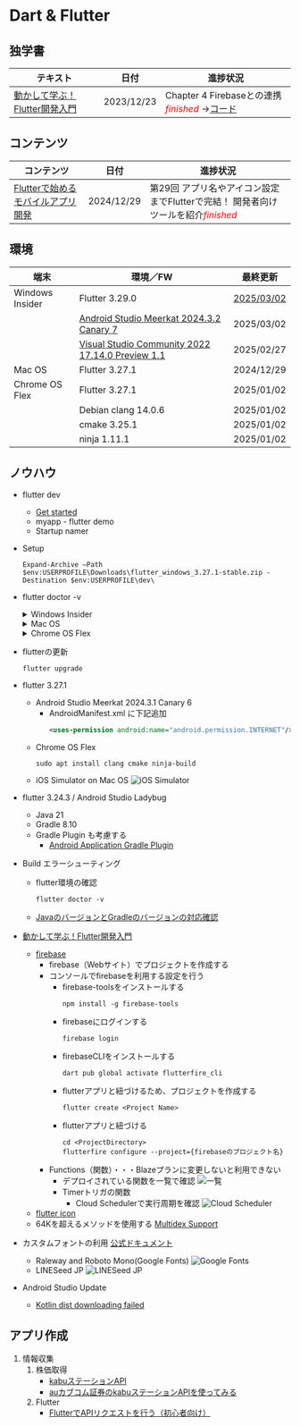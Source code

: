 # Dart & Flutter

##  独学書
  |テキスト                                                                             |日付      |進捗状況
  |------------------------------------------------------------------------------------|----------|---
  |[動かして学ぶ！Flutter開発入門](https://www.shoeisha.co.jp/book/detail/9784798177366) |2023/12/23|Chapter 4 Firebaseとの連携 <span style="color: red;">*finished*</span> ->[コード](https://github.com/Tatsukiyoshi/Weekend_Programming/tree/main/flutter/introduction)

##  コンテンツ
  |コンテンツ                                                                        |日付     |進捗状況
  |--------------------------------------------------------------------------------|---------|---
  |[Flutterで始めるモバイルアプリ開発](https://codezine.jp/article/corner/830)         |2024/12/29|第29回 アプリ名やアイコン設定までFlutterで完結！ 開発者向けツールを紹介<span style="color: red;">*finished*</span>

##  環境
  |端末           |環境／FW                                                                  |最終更新
  |---------------|-------------------------------------------------------------------------|----------
  |Windows Insider|Flutter 3.29.0                                                           |[2025/03/02](https://docs.flutter.dev/get-started/install)
  |               |[Android Studio Meerkat 2024.3.2 Canary 7](./Kotlin.md#android-studio)   |2025/03/02
  |               |[Visual Studio Community 2022 17.14.0 Preview 1.1](./NET.md)             |2025/02/27
  |Mac OS         |Flutter 3.27.1                                                           |2024/12/29
  |Chrome OS Flex |Flutter 3.27.1                                                           |2025/01/02
  |               |Debian clang 14.0.6                                                      |2025/01/02
  |               |cmake 3.25.1                                                             |2025/01/02
  |               |ninja 1.11.1                                                             |2025/01/02

##  ノウハウ
  - flutter dev
    -  [Get started](https://docs.flutter.dev/get-started/install)
    -  myapp - flutter demo
    -  Startup namer
  - Setup
    ```
    Expand-Archive –Path $env:USERPROFILE\Downloads\flutter_windows_3.27.1-stable.zip -Destination $env:USERPROFILE\dev\
    ```
  - flutter doctor -v
    <details>
    <summary>Windows Insider</summary>

    ```
    [√] Flutter (Channel stable, 3.29.0, on Microsoft Windows [Version 10.0.26120.3360], locale ja-JP) [672ms]
        • Flutter version 3.29.0 on channel stable at C:\Users\taish\dev\flutter
        • Upstream repository https://github.com/flutter/flutter.git
        • Framework revision 35c388afb5 (3 weeks ago), 2025-02-10 12:48:41 -0800
        • Engine revision f73bfc4522
        • Dart version 3.7.0
        • DevTools version 2.42.2

    [√] Windows Version (Windows 11 or higher, 24H2, 2009) [5.6s]

    [√] Android toolchain - develop for Android devices (Android SDK version 35.0.0) [2.9s]
        • Android SDK at C:\Users\taish\AppData\Local\Android\sdk
        • Platform android-Baklava, build-tools 35.0.0
        • Java binary at: C:\Program Files\Android\Android Studio\jbr\bin\java
          This is the JDK bundled with the latest Android Studio installation on this machine.
          To manually set the JDK path, use: `flutter config --jdk-dir="path/to/jdk"`.
        • Java version OpenJDK Runtime Environment (build 21.0.6+-13119726-b895.91)
        • All Android licenses accepted.

    [√] Chrome - develop for the web [315ms]
        • Chrome at C:\Program Files\Google\Chrome\Application\chrome.exe

    [√] Visual Studio - develop Windows apps (Visual Studio Community 2022 17.14.0 Preview 1.1) [314ms]
        • Visual Studio at C:\Program Files\Microsoft Visual Studio\2022\Preview
        • Visual Studio Community 2022 version 17.14.35821.62
        • The current Visual Studio installation is a pre-release version. It may not be supported by Flutter yet.
        • Windows 10 SDK version 10.0.26100.0

    [√] Android Studio (version 2024.3.2) [103ms]
        • Android Studio at C:\Program Files\Android\Android Studio
        • Flutter plugin can be installed from:
          https://plugins.jetbrains.com/plugin/9212-flutter
        • Dart plugin can be installed from:
          https://plugins.jetbrains.com/plugin/6351-dart
        • Java version OpenJDK Runtime Environment (build 21.0.6+-13119726-b895.91)

    [√] IntelliJ IDEA Community Edition (version 2024.3) [101ms]
        • IntelliJ at C:\Program Files\JetBrains\IntelliJ IDEA Community Edition 2024.3
        • Flutter plugin version 83.0.4
        • Dart plugin version 243.23654.44

    [√] VS Code (version 1.97.2) [17ms]
        • VS Code at C:\Users\taish\AppData\Local\Programs\Microsoft VS Code
        • Flutter extension version 3.104.0

    [√] Connected device (3 available) [324ms]
        • Windows (desktop) • windows • windows-x64    • Microsoft Windows [Version 10.0.26120.3360]
        • Chrome (web)      • chrome  • web-javascript • Google Chrome 133.0.6943.142
        • Edge (web)        • edge    • web-javascript • Microsoft Edge 134.0.3124.39

    [√] Network resources [444ms]
        • All expected network resources are available.

    • No issues found!
    ```
    </details>

    <details>
    <summary>Mac OS</summary>

    ```
    [!] Flutter (Channel stable, 3.27.1, on macOS 15.2 24C101 darwin-arm64, locale ja-JP)
        • Flutter version 3.27.1 on channel stable at /Users/taishow2024/src/flutter
        ! Upstream repository https://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:x-oauth-basic@github.com/flutter/flutter.git is not a standard remote.
          Set environment variable "FLUTTER_GIT_URL" to https://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:x-oauth-basic@github.com/flutter/flutter.git to
          dismiss this error.
        • Framework revision 17025dd882 (13 days ago), 2024-12-17 03:23:09 +0900
        • Engine revision cb4b5fff73
        • Dart version 3.6.0
        • DevTools version 2.40.2
        • If those were intentional, you can disregard the above warnings; however it is recommended to use "git" directly to perform update checks and
          upgrades.

    [✗] Android toolchain - develop for Android devices
        ✗ Unable to locate Android SDK.
          Install Android Studio from: https://developer.android.com/studio/index.html
          On first launch it will assist you in installing the Android SDK components.
          (or visit https://flutter.dev/to/macos-android-setup for detailed instructions).
          If the Android SDK has been installed to a custom location, please use
          `flutter config --android-sdk` to update to that location.


    [✓] Xcode - develop for iOS and macOS (Xcode 16.1)
        • Xcode at /Applications/Xcode.app/Contents/Developer
        • Build 16B40
        • CocoaPods version 1.16.1

    [✓] Chrome - develop for the web
        • Chrome at /Applications/Google Chrome.app/Contents/MacOS/Google Chrome

    [!] Android Studio (not installed)
        • Android Studio not found; download from https://developer.android.com/studio/index.html
          (or visit https://flutter.dev/to/macos-android-setup for detailed instructions).

    [✓] VS Code (version 1.96.2)
        • VS Code at /Applications/Visual Studio Code.app/Contents
        • Flutter extension version 3.102.0

    [✓] Connected device (4 available)
        • iPhone 16 Pro (mobile)          • 17212119-2285-4ED4-80BC-E40A2F42FEF3 • ios            • com.apple.CoreSimulator.SimRuntime.iOS-18-1 (simulator)
        • macOS (desktop)                 • macos                                • darwin-arm64   • macOS 15.2 24C101 darwin-arm64
        • Mac Designed for iPad (desktop) • mac-designed-for-ipad                • darwin         • macOS 15.2 24C101 darwin-arm64
        • Chrome (web)                    • chrome                               • web-javascript • Google Chrome 131.0.6778.205

    [✓] Network resources
        • All expected network resources are available.

    ! Doctor found issues in 3 categories.
    ```
    </details>

    <details>
    <summary>Chrome OS Flex</summary>

    ```
    [✓] Flutter (Channel stable, 3.27.1, on Debian GNU/Linux 12 (bookworm) 6.6.54-05528-gdd4efe62d86b, locale en_US.UTF-8)
        • Flutter version 3.27.1 on channel stable at /home/taishow2006/src/flutter
        • Upstream repository https://github.com/flutter/flutter.git
        • Framework revision 17025dd882 (2 weeks ago), 2024-12-17 03:23:09 +0900
        • Engine revision cb4b5fff73
        • Dart version 3.6.0
        • DevTools version 2.40.2

    [✗] Android toolchain - develop for Android devices
        ✗ Unable to locate Android SDK.
          Install Android Studio from: https://developer.android.com/studio/index.html
          On first launch it will assist you in installing the Android SDK components.
          (or visit https://flutter.dev/to/linux-android-setup for detailed instructions).
          If the Android SDK has been installed to a custom location, please use
          `flutter config --android-sdk` to update to that location.


    [✗] Chrome - develop for the web (Cannot find Chrome executable at google-chrome)
        ! Cannot find Chrome. Try setting CHROME_EXECUTABLE to a Chrome executable.

    [✓] Linux toolchain - develop for Linux desktop
        • Debian clang version 14.0.6
        • cmake version 3.25.1
        • ninja version 1.11.1
        • pkg-config version 1.8.1

    [!] Android Studio (not installed)
        • Android Studio not found; download from https://developer.android.com/studio/index.html
          (or visit https://flutter.dev/to/linux-android-setup for detailed instructions).

    [✓] VS Code (version 1.96.2)
        • VS Code at /usr/share/code
        • Flutter extension version 3.102.0

    [✓] Connected device (1 available)
        • Linux (desktop) • linux • linux-x64 • Debian GNU/Linux 12 (bookworm) 6.6.54-05528-gdd4efe62d86b

    [✓] Network resources
        • All expected network resources are available.

    ! Doctor found issues in 3 categories.
    ```
    </details>
  - flutterの更新
    ```
    flutter upgrade
    ```
  - flutter 3.27.1
    - Android Studio Meerkat 2024.3.1 Canary 6
      - AndroidManifest.xml に下記追加
        ```xml
        <uses-permission android:name="android.permission.INTERNET"/>
        ```
    - Chrome OS Flex
      ```
      sudo apt install clang cmake ninja-build
      ```
    - iOS Simulator on Mac OS
      ![iOS Simulator](../images/flutter/20241229_iOS_Simulator.png)
  - flutter 3.24.3 / Android Studio Ladybug
    - Java 21
    - Gradle 8.10
    - Gradle Plugin も考慮する
      - [Android Application Gradle Plugin](https://mvnrepository.com/artifact/com.android.application)
  - Build エラーシューティング
    - flutter環境の確認
      ```
      flutter doctor -v
      ```
    - [JavaのバージョンとGradleのバージョンの対応確認](https://docs.gradle.org/current/userguide/compatibility.html#java)
  - [動かして学ぶ！Flutter開発入門](https://www.shoeisha.co.jp/book/detail/9784798177366)
    - [firebase](https://firebase.google.com)
      - firebase（Webサイト）でプロジェクトを作成する
      - コンソールでfirebaseを利用する設定を行う
        - firebase-toolsをインストールする
          ```
          npm install -g firebase-tools
          ```
        - firebaseにログインする
          ```
          firebase login
          ```
        - firebaseCLIをインストールする
          ```
          dart pub global activate flutterfire_cli
          ```
        - flutterアプリと紐づけるため、プロジェクトを作成する
          ```
          flutter create <Project Name>
          ```
        - flutterアプリと紐づける
          ```
          cd <ProjectDirectory>
          flutterfire configure --project={firebaseのプロジェクト名}
          ```
      - Functions（関数）・・・Blazeプランに変更しないと利用できない
        - デプロイされている関数を一覧で確認
          ![一覧](../images/flutter/20231202_firebase_functions.png)
        - Timerトリガの関数
          - Cloud Schedulerで実行周期を確認
            ![Cloud Scheduler](../images/flutter/20231202_firebase_timer_trigger_functions.png)
    - [flutter icon](https://icons8.jp/icons/set/flutter)
    - 64Kを超えるメソッドを使用する
      [Multidex Support](https://docs.flutter.dev/deployment/android#enabling-multidex-support)
  - カスタムフォントの利用
    [公式ドキュメント](https://docs.flutter.dev/cookbook/design/fonts)
    - Raleway and Roboto Mono(Google Fonts)
      ![Google Fonts](../images/flutter/Custom_Fonts_Google.png)
    - LINESeed JP
      ![LINESeed JP](../images/flutter/Custom_Fonts_LINE.png)
  - Android Studio Update
    - [Kotlin dist downloading failed](https://github.com/flutter/flutter/issues/126248)

##  アプリ作成
  1.  情報収集
      1.  株価取得
          -   [kabuステーションAPI](https://kabu.com/company/lp/lp90.html)
          -   [auカブコム証券のkabuステーションAPIを使ってみる](https://qiita.com/hmdsg/items/c6842fe87ec4e0365241)
      1.  Flutter
          -   [FlutterでAPIリクエストを行う（初心者向け）](https://qiita.com/kitanote/items/c4282b0112fa9d27dcd2)
